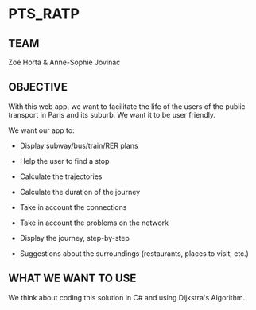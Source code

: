 # PTS_RATP

## TEAM
Zoé Horta & Anne-Sophie Jovinac

## OBJECTIVE

With this web app, we want to facilitate the life of the users of the public transport in Paris and its suburb. We want it to be user friendly.

We want our app to:

* Display subway/bus/train/RER plans
  
* Help the user to find a stop
    
* Calculate the trajectories
  
* Calculate the duration of the journey
  
* Take in account the connections
  
* Take in account the problems on the network
  
* Display the journey, step-by-step
  
* Suggestions about the surroundings (restaurants, places to visit, etc.)
  

## WHAT WE WANT TO USE

We think about coding this solution in C# and using Dijkstra's Algorithm.
